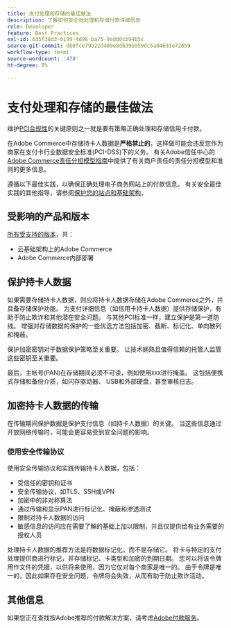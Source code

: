 ```yaml
---
title: 支付处理和存储的最佳做法
description: 了解如何安全地处理和存储付款详细信息
role: Developer
feature: Best Practices
exl-id: 635f38d3-0199-4d96-ba75-9edd0cb94b5c
source-git-commit: db0fce79b22d409e8d639b959dc5a04693e72659
workflow-type: tm+mt
source-wordcount: '478'
ht-degree: 0%

---
```


# 支付处理和存储的最佳做法

维护[PCI合规性](https://experienceleague.adobe.com/docs/commerce-admin/start/compliance/payments/compliance-pci.html)的关键原则之一就是要有策略正确处理和存储信用卡付款。

在Adobe Commerce中存储持卡人数据是&#x200B;**严格禁止的**，这样做可能会违反您作为商家在支付卡行业数据安全标准(PCI-DSS)下的义务。 有关Adobe信任中心的[Adobe Commerce责任分担模型指南](https://www.adobe.com/content/dam/cc/en/trust-center/ungated/whitepapers/experience-cloud/adobe-commerce-shared-responsibilities-guide.pdf)中提供了有关商户责任的责任分担模型和准则的更多信息。

遵循以下最佳实践，以确保正确处理电子商务网站上的付款信息。 有关安全最佳实践的其他指导，请参阅[保护您的站点和基础架构](../launch/security-best-practices.md)。

## 受影响的产品和版本

[所有受支持的版本](../../../release/versions.md)，共：

* 云基础架构上的Adobe Commerce
* Adobe Commerce内部部署

## 保护持卡人数据

如果需要存储持卡人数据，则应将持卡人数据存储在Adobe Commerce之外，并具备存储保护功能。 为支付详细信息（如信用卡持卡人数据）提供存储保护，有助于防止欺诈和其他潜在安全问题。 与其他PCI标准一样，建立保护是第一道防线。 增强对存储数据的保护的一些优选方法包括加密、截断、标记化、单向散列和掩蔽。

保护加密密钥对于数据保护策略至关重要。 让技术娴熟且值得信赖的托管人监管这些密钥至关重要。

最后，主帐号(PAN)在存储期间必须不可读，例如使用`XXX`进行掩盖。 这包括便携式存储和备份介质，如闪存驱动器、 USB和外部硬盘，甚至审核日志。

## 加密持卡人数据的传输

在传输期间保护数据是保护支付信息（如持卡人数据）的关键。 当这些信息通过开放网络传输时，可能会更容易受到安全问题的影响。

### 使用安全传输协议

使用安全传输协议和实践传输持卡人数据，包括：

* 受信任的密钥和证书
* 安全传输协议，如TLS、SSH或VPN
* 加密中的非对称算法
* 通过传输和显示PAN进行标记化、掩蔽和渗透测试
* 限制对持卡人数据的访问
* 敏感信息的访问应在需要了解的基础上加以限制，并且仅提供给有业务需要的授权人员

处理持卡人数据的推荐方法是将数据标记化，而不是存储它。 将卡与特定的支付处理提供商进行标记，并存储标记、卡类型和加密的到期日期。 您可以将该令牌用作文件的凭据，以供将来使用，因为它仅对每个商家是唯一的。 由于令牌是唯一的，因此如果存在安全问题，令牌将会失效，从而有助于防止欺诈活动。

## 其他信息

如果您正在查找按Adobe推荐的付款解决方案，请考虑[Adobe付款服务](https://experienceleague.adobe.com/docs/commerce-merchant-services/payment-services/overview.html)。
